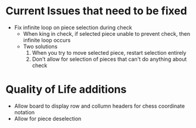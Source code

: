 # Current Issues that need to be fixed
- Fix infinite loop on piece selection during check
    - When king in check, if selected piece unable to prevent check, then infinite loop occurs
    - Two solutions
        1. When you try to move selected piece, restart selection entirely
        2. Don't allow for selection of pieces that can't do anything about check

# Quality of Life additions
- Allow board to display row and collumn headers for chess coordinate notation
- Allow for piece deselection